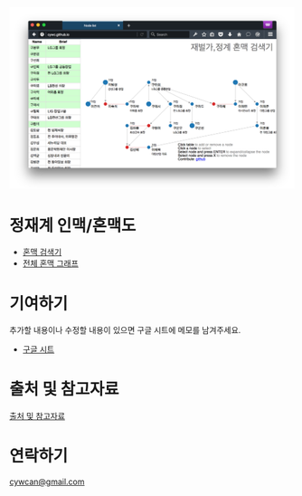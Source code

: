 ![Screenshot](/screenshot.png?raw=true "Screenshot")


# 정재계 인맥/혼맥도

*   [혼맥 검색기](http://cywc.github.io)
*   [전체 혼맥 그래프](http://cywc.github.io/whole.svg)


# 기여하기

추가할 내용이나 수정할 내용이 있으면 구글 시트에 메모를 남겨주세요.

*   [구글 시트](https://docs.google.com/spreadsheets/d/1bgx5VdTPxe-jTGjBDFaZFNNHWdKXeGfR-UIZbKzubu8/edit?usp=sharing)


# 출처 및 참고자료

[출처 및 참고자료](SOURCES.md)


# 연락하기

cywcan@gmail.com
